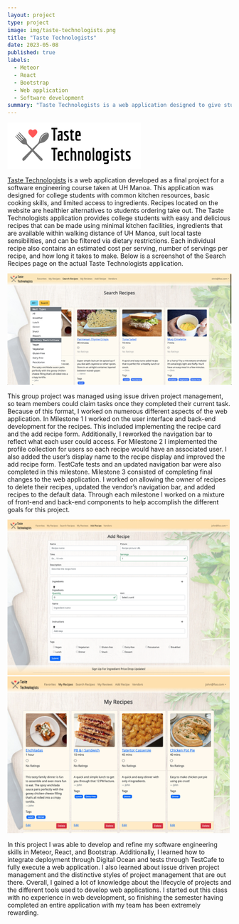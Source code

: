 ```yaml
---
layout: project
type: project
image: img/taste-technologists.png
title: "Taste Technologists"
date: 2023-05-08
published: true
labels:
  - Meteor
  - React
  - Bootstrap
  - Web application
  - Software development
summary: "Taste Technologists is a web application designed to give students at UH Manoa access to college-friendly recipes using common kitchen appliances and accessible ingredients."
---
```


<div class="text-center p-4">
  <img width="300px" src="../img/taste-technologists-logo.png" class="img-thumbnail" >
</div>

[Taste Technologists](https://taste-technologists.github.io/) is a web application developed as a final project for a software engineering course taken at UH Manoa. This application was designed for college students with common kitchen resources, basic cooking skills, and limited access to ingredients. Recipes located on the website are healthier alternatives to students ordering take out. The Taste Technologists application provides college students with easy and delicious recipes that can be made using minimal kitchen facilities, ingredients that are available within walking distance of UH Manoa, suit local taste sensibilities, and can be filtered via dietary restrictions. Each individual recipe also contains an estimated cost per serving, number of servings per recipe, and how long it takes to make. Below is a screenshot of the Search Recipes page on the actual Taste Technologists application.

<div class="text-center p-4">
  <img width="600px" src="../img/taste-technologists-search-page.png" class="img-thumbnail" >
</div>

This group project was managed using issue driven project management, so team members could claim tasks once they completed their current task. Because of this format, I worked on numerous different aspects of the web application. In Milestone 1 I worked on the user interface and back-end development for the recipes. This included implementing the recipe card and the add recipe form. Additionally, I reworked the navigation bar to reflect what each user could access. For Milestone 2 I implemented the profile collection for users so each recipe would have an associated user. I also added the user’s display name to the recipe display and improved the add recipe form. TestCafe tests and an updated navigation bar were also completed in this milestone. Milestone 3 consisted of completing final changes to the web application. I worked on allowing the owner of recipes to delete their recipes, updated the vendor’s navigation bar, and added recipes to the default data. Through each milestone I worked on a mixture of front-end and back-end components to help accomplish the different goals for this project.

<div class="text-center p-4">
  <img width="500px" src="../img/taste-technologists-add-recipe.png" class="img-thumbnail" >
  <img width="500px" src="../img/taste-technologists-my-recipes.png" class="img-thumbnail" >
</div>

In this project I was able to develop and refine my software engineering skills in Meteor, React, and Bootstrap. Additionally, I learned how to integrate deployment through Digital Ocean and tests through TestCafe to fully execute a web application. I also learned about issue driven project management and the distinctive styles of project management that are out there. Overall, I gained a lot of knowledge about the lifecycle of projects and the different tools used to develop web applications. I started out this class with no experience in web development, so finishing the semester having completed an entire application with my team has been extremely rewarding.
